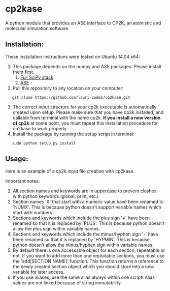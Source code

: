 cp2kase
==================

A python module that provides an ASE interface to CP2K, an atomistic and molecular simulation software.

Installation:
------------------

These installation instructions were tested on Ubuntu 14.04 x64:

1. This package depends on the numpy and ASE packages. Please install them first.
   1. [Full SciPy stack](http://www.scipy.org/install.html)
   2. [ASE](https://wiki.fysik.dtu.dk/ase/)
2. Pull this repository to any location on your computer:
```
   git clone https://github.com/lauri-codes/cp2kase.git
```
3. The correct input structure for your cp2k executable is automatically created upon setup. Please make sure that you have cp2k installed, and callable from terminal with the name cp2k. **If you install a new version of cp2k** at some point, you must repeat this installation procedure for cp2kase to work properly.
4. Install the package by running the setup script in terminal:
```
   sudo python setup.py install
```

Usage:
------------------
Here is an example of a cp2k input file creation with cp2kase. 

Important notes:

1. All section names and keywords are in uppercase to prevent clashes with python keywords (global, print, etc.)
2. Section names 'X' that start with a numeric value have been renamed to 'NUMX'. This is because python doesn't support variable names which start with numbers
3. Sections and keywords which include the plus sign '+' have been renamed so that it is replaced by 'PLUS'. This is because python doesn't allow the plus sign within variable names.
4. Sections and keywords which include the minus/hyphen sign '-' have been renamed so that it is replaced by 'HYPMIN'. This is because python doesn't allow the minus/hyphen sign within variable names.
5. By default there is one accessable object for each section, repeatable or not. If you want to add more than one repeatable sections, you must use the 'add[SECTION NAME]' function. This function returns a reference to the newly created section object which you should store into a new variable for later access.
6. If you use aliases, use the same alias always within one script! Alias values are not linked because of string immutability.
